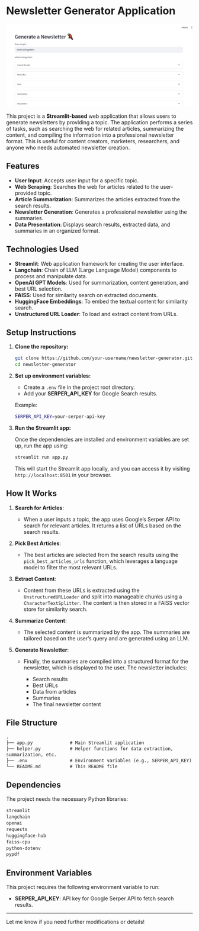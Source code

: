 # **Newsletter Generator Application**

![Newsletter App Screenshot](images/Screenshot.png)

This project is a **Streamlit-based** web application that allows users to generate newsletters by providing a topic. The application performs a series of tasks, such as searching the web for related articles, summarizing the content, and compiling the information into a professional newsletter format. This is useful for content creators, marketers, researchers, and anyone who needs automated newsletter creation.

## **Features**

* **User Input**: Accepts user input for a specific topic.
* **Web Scraping**: Searches the web for articles related to the user-provided topic.
* **Article Summarization**: Summarizes the articles extracted from the search results.
* **Newsletter Generation**: Generates a professional newsletter using the summaries.
* **Data Presentation**: Displays search results, extracted data, and summaries in an organized format.

## **Technologies Used**

* **Streamlit**: Web application framework for creating the user interface.
* **Langchain**: Chain of LLM (Large Language Model) components to process and manipulate data.
* **OpenAI GPT Models**: Used for summarization, content generation, and best URL selection.
* **FAISS**: Used for similarity search on extracted documents.
* **HuggingFace Embeddings**: To embed the textual content for similarity search.
* **Unstructured URL Loader**: To load and extract content from URLs.

## **Setup Instructions**

1. **Clone the repository:**

   ```bash
   git clone https://github.com/your-username/newsletter-generator.git
   cd newsletter-generator
   ```

2. **Set up environment variables:**

   * Create a `.env` file in the project root directory.
   * Add your **SERPER_API_KEY** for Google Search results.

   Example:

   ```bash
   SERPER_API_KEY=your-serper-api-key
   ```

3. **Run the Streamlit app:**

   Once the dependencies are installed and environment variables are set up, run the app using:

   ```bash
   streamlit run app.py
   ```

   This will start the Streamlit app locally, and you can access it by visiting `http://localhost:8501` in your browser.

## **How It Works**

1. **Search for Articles**:

   * When a user inputs a topic, the app uses Google’s Serper API to search for relevant articles. It returns a list of URLs based on the search results.

2. **Pick Best Articles**:

   * The best articles are selected from the search results using the `pick_best_articles_urls` function, which leverages a language model to filter the most relevant URLs.

3. **Extract Content**:

   * Content from these URLs is extracted using the `UnstructuredURLLoader` and split into manageable chunks using a `CharacterTextSplitter`. The content is then stored in a FAISS vector store for similarity search.

4. **Summarize Content**:

   * The selected content is summarized by the app. The summaries are tailored based on the user’s query and are generated using an LLM.

5. **Generate Newsletter**:

   * Finally, the summaries are compiled into a structured format for the newsletter, which is displayed to the user. The newsletter includes:

     * Search results
     * Best URLs
     * Data from articles
     * Summaries
     * The final newsletter content

## **File Structure**

```
.
├── app.py              # Main Streamlit application
├── helper.py           # Helper functions for data extraction, summarization, etc.
├── .env                # Environment variables (e.g., SERPER_API_KEY)
└── README.md           # This README file
```

## **Dependencies**

The project needs the necessary Python libraries:

```txt
streamlit
langchain
openai
requests
huggingface-hub
faiss-cpu
python-dotenv
pypdf
```

## **Environment Variables**

This project requires the following environment variable to run:

* **SERPER_API_KEY**: API key for Google Serper API to fetch search results.

---

Let me know if you need further modifications or details!
